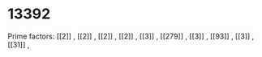 # 13392

Prime factors: [[2]] , [[2]] , [[2]] , [[2]] , [[3]] , [[279]] , [[3]] , [[93]] , [[3]] , [[31]] , 